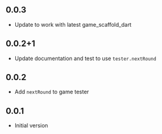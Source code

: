 ## 0.0.3

- Update to work with latest game_scaffold_dart

## 0.0.2+1

- Update documentation and test to use `tester.nextRound`

## 0.0.2

- Add `nextRound` to game tester
  
## 0.0.1

- Initial version
